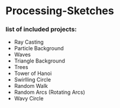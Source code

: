 # Processing-Sketches

### list of included projects:
- Ray Casting
- Particle Background
- Waves
- Triangle Background
- Trees
- Tower of Hanoi
- Swirlling Circle
- Random Walk
- Random Arcs (Rotating Arcs)
- Wavy Circle

